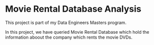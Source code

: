 # Movie Rental Database Analysis

This project is part of my Data Engineers Masters program.

In this project, we have queried Movie Rental Database which hold the information aboout the company which rents the movie DVDs.

